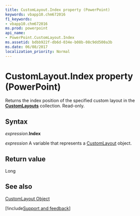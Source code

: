 ```yaml
---
title: CustomLayout.Index property (PowerPoint)
keywords: vbapp10.chm672016
f1_keywords:
- vbapp10.chm672016
ms.prod: powerpoint
api_name:
- PowerPoint.CustomLayout.Index
ms.assetid: bdbb922f-db6d-034e-b08b-08c9dd500a3b
ms.date: 06/08/2017
localization_priority: Normal
---
```



# CustomLayout.Index property (PowerPoint)

Returns the index position of the specified custom layout in the  **[CustomLayouts](PowerPoint.CustomLayouts.md)** collection. Read-only.


## Syntax

_expression_.**Index**

_expression_ A variable that represents a [CustomLayout](PowerPoint.CustomLayout.md) object.


## Return value

Long


## See also


[CustomLayout Object](PowerPoint.CustomLayout.md)

[!include[Support and feedback](~/includes/feedback-boilerplate.md)]